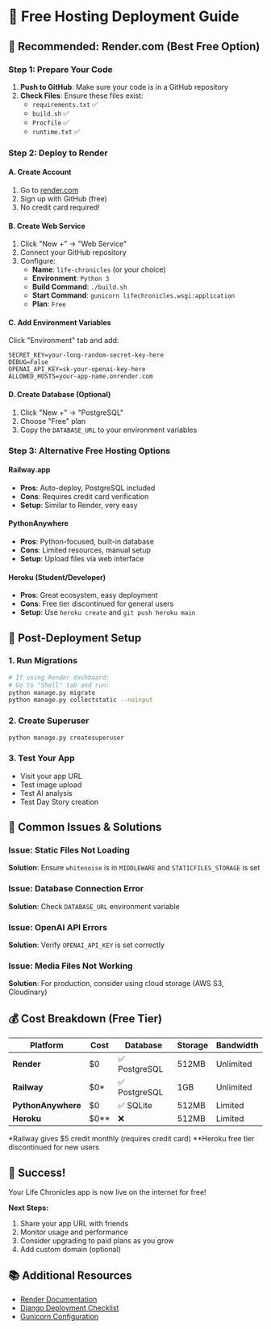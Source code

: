 # 🚀 Free Hosting Deployment Guide

## 🎯 **Recommended: Render.com (Best Free Option)**

### **Step 1: Prepare Your Code**
1. **Push to GitHub**: Make sure your code is in a GitHub repository
2. **Check Files**: Ensure these files exist:
   - `requirements.txt` ✅
   - `build.sh` ✅
   - `Procfile` ✅
   - `runtime.txt` ✅

### **Step 2: Deploy to Render**

#### **A. Create Account**
1. Go to [render.com](https://render.com)
2. Sign up with GitHub (free)
3. No credit card required!

#### **B. Create Web Service**
1. Click "New +" → "Web Service"
2. Connect your GitHub repository
3. Configure:
   - **Name**: `life-chronicles` (or your choice)
   - **Environment**: `Python 3`
   - **Build Command**: `./build.sh`
   - **Start Command**: `gunicorn lifechronicles.wsgi:application`
   - **Plan**: `Free`

#### **C. Add Environment Variables**
Click "Environment" tab and add:
```
SECRET_KEY=your-long-random-secret-key-here
DEBUG=False
OPENAI_API_KEY=sk-your-openai-key-here
ALLOWED_HOSTS=your-app-name.onrender.com
```

#### **D. Create Database (Optional)**
1. Click "New +" → "PostgreSQL"
2. Choose "Free" plan
3. Copy the `DATABASE_URL` to your environment variables

### **Step 3: Alternative Free Hosting Options**

#### **Railway.app**
- **Pros**: Auto-deploy, PostgreSQL included
- **Cons**: Requires credit card verification
- **Setup**: Similar to Render, very easy

#### **PythonAnywhere**
- **Pros**: Python-focused, built-in database
- **Cons**: Limited resources, manual setup
- **Setup**: Upload files via web interface

#### **Heroku (Student/Developer)**
- **Pros**: Great ecosystem, easy deployment
- **Cons**: Free tier discontinued for general users
- **Setup**: Use `heroku create` and `git push heroku main`

## 🔧 **Post-Deployment Setup**

### **1. Run Migrations**
```bash
# If using Render dashboard:
# Go to "Shell" tab and run:
python manage.py migrate
python manage.py collectstatic --noinput
```

### **2. Create Superuser**
```bash
python manage.py createsuperuser
```

### **3. Test Your App**
- Visit your app URL
- Test image upload
- Test AI analysis
- Test Day Story creation

## 🚨 **Common Issues & Solutions**

### **Issue: Static Files Not Loading**
**Solution**: Ensure `whitenoise` is in `MIDDLEWARE` and `STATICFILES_STORAGE` is set

### **Issue: Database Connection Error**
**Solution**: Check `DATABASE_URL` environment variable

### **Issue: OpenAI API Errors**
**Solution**: Verify `OPENAI_API_KEY` is set correctly

### **Issue: Media Files Not Working**
**Solution**: For production, consider using cloud storage (AWS S3, Cloudinary)

## 💰 **Cost Breakdown (Free Tier)**

| Platform | Cost | Database | Storage | Bandwidth |
|----------|------|----------|---------|-----------|
| **Render** | $0 | ✅ PostgreSQL | 512MB | Unlimited |
| **Railway** | $0* | ✅ PostgreSQL | 1GB | Unlimited |
| **PythonAnywhere** | $0 | ✅ SQLite | 512MB | Limited |
| **Heroku** | $0** | ❌ | 512MB | Limited |

*Railway gives $5 credit monthly (requires credit card)
**Heroku free tier discontinued for new users

## 🎉 **Success!**

Your Life Chronicles app is now live on the internet for free! 

**Next Steps:**
1. Share your app URL with friends
2. Monitor usage and performance
3. Consider upgrading to paid plans as you grow
4. Add custom domain (optional)

## 📚 **Additional Resources**

- [Render Documentation](https://render.com/docs)
- [Django Deployment Checklist](https://docs.djangoproject.com/en/5.0/howto/deployment/checklist/)
- [Gunicorn Configuration](https://docs.gunicorn.org/en/stable/configure.html)
